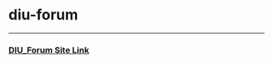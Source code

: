 # diu-forum
<hr>
<h3><b><a href="https://sajjadul-islam-somon.github.io/diu-forum/">DIU_Forum Site Link</a></b></h3>
